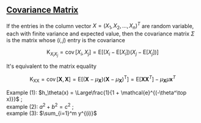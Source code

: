 

## [Covariance Matrix](https://en.wikipedia.org/wiki/Covariance_matrix)
If the entries in the column vector $X=\left( X_1, X_2, ..., X_n \right)^T$ are random variable, each with finite variance and expected value, then the covariance matrix $\Sigma$ is the matrix whose $(i,j)$ entry is the covariance  

$$ \mathrm{K}_{X_{i} X_{j}}=\operatorname{cov}\left[X_{i}, X_{j}\right]=\mathrm{E}\left[\left(X_{i}-\mathrm{E}\left[X_{i}\right]\right)\left(X_{j}-\mathrm{E}\left[X_{j}\right]\right)\right] $$  

It's equivalent to the matrix equality  

$$\mathrm{K}_{\mathrm{XX}}=\operatorname{cov}[\mathbf{X}, \mathbf{X}]=\mathrm{E}\left[\left(\mathbf{X}-\mu_{\mathbf{X}}\right)\left(\mathbf{X}-\mu_{\mathbf{X}}\right)^{\mathrm{T}}\right]=\mathrm{E}\left[\mathbf{X} \mathbf{X}^{T}\right]-\mu_{\mathbf{X}} \mu \mathbf{x}^{T}$$  

Example (1): $h_\theta(x) = \Large\frac{1}{1 + \mathcal{e}^{(-\theta^\top x)}}$ ;  
example (2): $a^2 + b^2 = c^2$ ;  
example (3): $\sum_{i=1}^m y^{(i)}$  